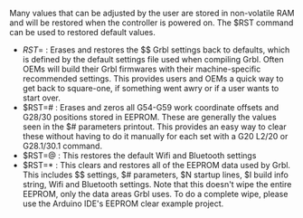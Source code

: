 Many values that can be adjusted by the user are stored in non-volatile RAM and will be restored when the controller is powered on. The $RST command can be used to restored default values. 

* $RST=$ : Erases and restores the $$ Grbl settings back to defaults, which is defined by the default settings file used when compiling Grbl. Often OEMs will build their Grbl firmwares with their machine-specific recommended settings. This provides users and OEMs a quick way to get back to square-one, if something went awry or if a user wants to start over.
* $RST=# : Erases and zeros all G54-G59 work coordinate offsets and G28/30 positions stored in EEPROM. These are generally the values seen in the $# parameters printout. This provides an easy way to clear these without having to do it manually for each set with a G20 L2/20 or G28.1/30.1 command.
* $RST=@ : This restores the default Wifi and Bluetooth settings
* $RST=* : This clears and restores all of the EEPROM data used by Grbl. This includes $$ settings, $# parameters, $N startup lines, $I build info string, Wifi and Bluetooth settings. Note that this doesn't wipe the entire EEPROM, only the data areas Grbl uses. To do a complete wipe, please use the Arduino IDE's EEPROM clear example project.